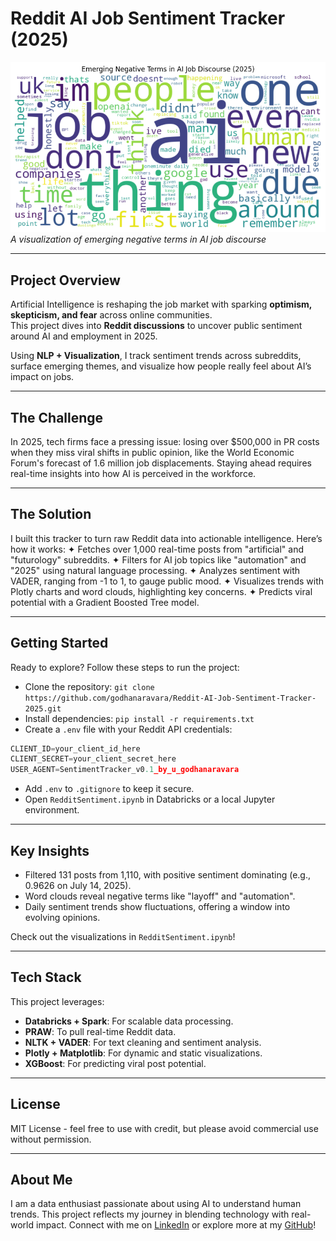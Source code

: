 # Reddit AI Job Sentiment Tracker (2025)

![Wordcloud](images/ai_terms.png)  
*A visualization of emerging negative terms in AI job discourse*

---

## Project Overview
Artificial Intelligence is reshaping the job market with sparking **optimism, skepticism, and fear** across online communities.  
This project dives into **Reddit discussions** to uncover public sentiment around AI and employment in 2025.

Using **NLP + Visualization**, I track sentiment trends across subreddits, surface emerging themes, and visualize how people really feel about AI’s impact on jobs.

---

## The Challenge
In 2025, tech firms face a pressing issue: losing over $500,000 in PR costs when they miss viral shifts in public opinion, like the World Economic Forum's forecast of 1.6 million job displacements. Staying ahead requires real-time insights into how AI is perceived in the workforce.

---

## The Solution
I built this tracker to turn raw Reddit data into actionable intelligence. Here’s how it works:
✦ Fetches over 1,000 real-time posts from "artificial" and "futurology" subreddits.
✦ Filters for AI job topics like "automation" and "2025" using natural language processing.
✦ Analyzes sentiment with VADER, ranging from -1 to 1, to gauge public mood.
✦ Visualizes trends with Plotly charts and word clouds, highlighting key concerns.
✦ Predicts viral potential with a Gradient Boosted Tree model.

---

## Getting Started
Ready to explore? Follow these steps to run the project:
- Clone the repository: `git clone https://github.com/godhanaravara/Reddit-AI-Job-Sentiment-Tracker-2025.git`
- Install dependencies: `pip install -r requirements.txt`
- Create a `.env` file with your Reddit API credentials:

```python
CLIENT_ID=your_client_id_here
CLIENT_SECRET=your_client_secret_here
USER_AGENT=SentimentTracker_v0.1_by_u_godhanaravara
```
- Add `.env` to `.gitignore` to keep it secure.
- Open `RedditSentiment.ipynb` in Databricks or a local Jupyter environment.

---

## Key Insights
- Filtered 131 posts from 1,110, with positive sentiment dominating (e.g., 0.9626 on July 14, 2025).
- Word clouds reveal negative terms like "layoff" and "automation".
- Daily sentiment trends show fluctuations, offering a window into evolving opinions.

Check out the visualizations in `RedditSentiment.ipynb`!

---

## Tech Stack
This project leverages:
- **Databricks + Spark**: For scalable data processing.
- **PRAW**: To pull real-time Reddit data.
- **NLTK + VADER**: For text cleaning and sentiment analysis.
- **Plotly + Matplotlib**: For dynamic and static visualizations.
- **XGBoost**: For predicting viral post potential.

---

## License
MIT License - feel free to use with credit, but please avoid commercial use without permission.

---

## About Me
I am a data enthusiast passionate about using AI to understand human trends. This project reflects my journey in blending technology with real-world impact. Connect with me on [LinkedIn](https://www.linkedin.com/in/yourprofile) or explore more at my [GitHub](https://github.com/godhanaravara)!

